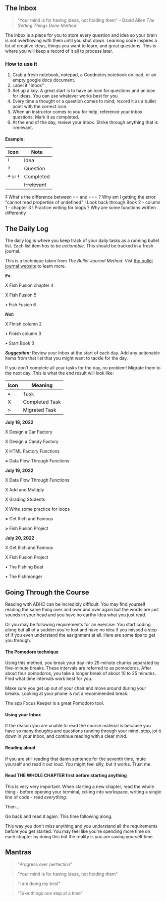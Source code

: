 ## The Inbox

> "Your mind is for having ideas, not holding them" - David Allen _The Getting Things Done Method_

The inbox is a place for you to store every question and idea so your brain is not overflowing with them until you shut down. Learning code inspires a lot of creative ideas, things you want to learn, and great questions. This is where you will keep a record of it all to process later.

### How to use it

1.  Grab a fresh notebook, notepad, a Goodnotes notebook on ipad, or an empty google docs document.
2.  Label it "Inbox"
3.  Set up a key. A great start is to have an icon for questions and an icon for ideas. You can use whatever works best for you.
4.  Every time a thought or a question comes to mind, record it as a bullet point with the correct icon.
5.  When an instructor comes to you for help, reference your inbox questions. Mark it as completed.
6.  At the end of the day, review your inbox. Strike through anything that is irrelevant.

#### Example:

| Icon           | Note           |
| -------------- | -------------- |
| !              | Idea           |
| ?              | Question       |
| ~~?~~ or ~~!~~ | Completed      |
|                | ~~Irrelevant~~ |

~~?~~ What's the difference between == and ===
? Why am I getting the error "cannot read properties of undefined"
! Look back through Book 2 - column 1 - chapter 3
! Practice writing for loops
? Why are some functions written differently

## The Daily Log

The daily log is where you keep track of your daily tasks as a running bullet list. Each list item _has_ to be _actionable_. This should be tracked in a fresh journal.

This is a technique taken from _The Bullet Journal Method_. Vist [the bullet journal website](https://bulletjournal.com/) to learn more.

**_Ex._**

X Fish Fusion chapter 4

X Fish Fusion 5

• Fish Fusion 6

**_Not:_**

X Finish column 2

• Finish column 3

• Start Book 3

**_Suggestion:_** Review your Inbox at the start of each day. Add any actionable items from that list that you might want to tackle for the day.

If you don't complete all your tasks for the day, no problem! Migrate them to the next day.
This is what the end result will look like:

| Icon | Meaning        |
| ---- | -------------- |
| •    | Task           |
| X    | Completed Task |
| >    | Migrated Task  |

**July 18, 2022**

X Design a Car Factory

X Design a Candy Factory

X HTML Factory Functions

**>** Data Flow Through Functions

**July 19, 2022**

X Data Flow Through Functions

X Add and Multiply

X Grading Students

X Write some practice for loops

**>** Get Rich and Famous

**>** Fish Fusion Project

**July 20, 2022**

X Get Rich and Famous

X Fish Fusion Project

• The Fishing Boat

• The Fishmonger

## Going Through the Course

Reading with ADHD can be incredibly difficult. You may find yourself reading the same thing over and over and over again but the words are just sounds in your head and you have no earthy idea what you just read.

Or you may be following requirements for an exercise. You start coding along but all of a sudden you're lost and have no idea if you missed a step of if you even understand the assignment at all. Here are some tips to get you through.

#### The Pomodoro technique

Using this method, you break your day into 25-minute chunks separated by five-minute breaks. These intervals are referred to as pomodoros. After about four pomodoros, you take a longer break of about 10 to 25 minutes. Find what time intervals work best for you.

Make sure you get up out of your chair and move around during your breaks. Looking at your phone is not a recommended break.

The app Focus Keeper is a great Pomodoro tool.

#### Using your Inbox

If the reason you are unable to read the course material is because you have so many thoughts and questions running through your mind, stop, jot it down in your inbox, and continue reading with a clear mind.

#### Reading aloud

If you are still reading that damn sentence for the seventh time, mute yourself and read it out loud. You might feel silly, but it works. Trust me.

#### Read THE WHOLE CHAPTER first before starting anything

This is very very important. When starting a new chapter, read the whole thing - before opening your terminal, cd-ing into workspace, writing a single line of code - read _everything_.

Then...

Go back and read it again. This time following along.

This way you don't miss anything and you understand all the requirements before you get started. You may feel like you're spending more time on each chapter by doing this but the reality is you are saving yourself time.

## Mantras

> "Progress over perfection"

> "Your mind is for having ideas, not holding them"

> "I am doing my best"

> "Take things one step at a time"
